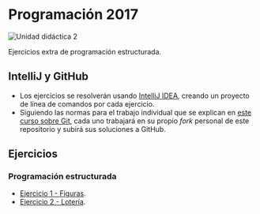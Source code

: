 # Programación 2017

![Unidad didáctica 2](https://img.shields.io/badge/UD-2-green.svg)

Ejercicios extra de programación estructurada.

## IntelliJ y GitHub

- Los ejercicios se resolverán usando [IntelliJ IDEA](https://www.jetbrains.com/idea/), creando un proyecto de línea de comandos por cada ejercicio.
- Siguiendo las normas para el trabajo individual que se explican en [este curso sobre Git](https://edx.egibide.org/courses/course-v1:Egibide+Egibide_Git+2017/about), cada uno trabajará en su propio _fork_ personal de este repositorio y subirá sus soluciones a GitHub.

## Ejercicios

### Programación estructurada

- [Ejercicio 1 - Figuras](./01_figuras/).
- [Ejercicio 2 - Lotería](./02_loteria/).
